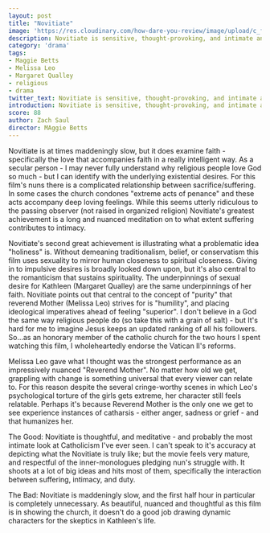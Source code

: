 ```yaml
---
layout: post
title: "Novitiate"
image: 'https://res.cloudinary.com/how-dare-you-review/image/upload/c_fill,h_399,w_760/v1528918416/7.jpg'
description: Novitiate is sensitive, thought-provoking, and intimate and lends both skepticism and admiration for the Catholic Church.
category: 'drama'
tags:
- Maggie Betts
- Melissa Leo
- Margaret Qualley
- religious
- drama
twitter_text: Novitiate is sensitive, thought-provoking, and intimate and lends both skepticism and admiration for the Catholic Church.
introduction: Novitiate is sensitive, thought-provoking, and intimate and lends both skepticism and admiration for the Catholic Church.
score: 88
author: Zach Saul
director: MAggie Betts
---
```


Novitiate is at times maddeningly slow, but it does examine faith - specifically the love that accompanies faith in a really intelligent way. As a secular person - I may never fully understand why religious people love God so much - but I can identify with the underlying existential desires. For this film's nuns there is a complicated relationship between sacrifice/suffering. In some cases the church condones "extreme acts of penance" and these acts accompany deep loving feelings. While this seems utterly ridiculous to the passing observer (not raised in organized religion) Novitiate's greatest achievement is a long and nuanced meditation on to what extent suffering contributes to intimacy.

Novitiate's second great achievement is illustrating what a problematic idea "holiness" is. Without demeaning traditionalism, belief, or conservatism this film uses sexuality to mirror human closeness to spiritual closeness. Giving in to impulsive desires is broadly looked down upon, but it's also central to the romanticism that sustains spirituality. The underpinnings of sexual desire for Kathleen (Margaret Qualley) are the same underpinnings of her faith. Novitiate points out that central to the concept of "purity" that reverend Mother (Melissa Leo) strives for is "humility", and placing ideological imperatives ahead of feeling "superior". I don't believe in a God the same way religious people do (so take this with a grain of salt) - but It's hard for me to imagine Jesus keeps an updated ranking of all his followers. So...as an honorary member of the catholic church for the two hours I spent watching this film, I wholeheartedly endorse the Vatican II's reforms.

Melissa Leo gave what I thought was the strongest performance as an impressively nuanced "Reverend Mother". No matter how old we get, grappling with change is something universal that every viewer can relate to. For this reason despite the several cringe-worthy scenes in which Leo's psychological torture of the girls gets extreme, her character still feels relatable. Perhaps it's because Reverend Mother is the only one we get to see experience instances of catharsis - either anger, sadness or grief - and that humanizes her.

The Good: Novitiate is thoughtful, and meditative - and probably the most intimate look at Catholicism I've ever seen. I can't speak to it's accuracy at depicting what the Novitiate is truly like; but the movie feels very mature, and respectful of the inner-monologues pledging nun's struggle with. It shoots at a lot of big ideas and hits most of them, specifically the interaction between suffering, intimacy, and duty.

The Bad: Novitiate is maddeningly slow, and the first half hour in particular is completely unnecessary. As beautiful, nuanced and thoughtful as this film is in showing the church, it doesn't do a good job drawing dynamic characters for the skeptics in Kathleen's life.

